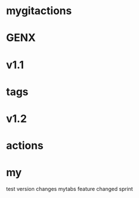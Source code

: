 # mygitactions
# GENX
# v1.1
# tags
# v1.2
# actions
# my
test
version
changes
mytabs
feature
changed
sprint
